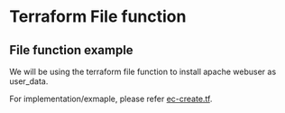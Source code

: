 # Terraform File function

## File function example

We will be using the terraform file function to install apache webuser as user_data.

For implementation/exmaple, please refer [ec-create.tf](ec2-create.tf).